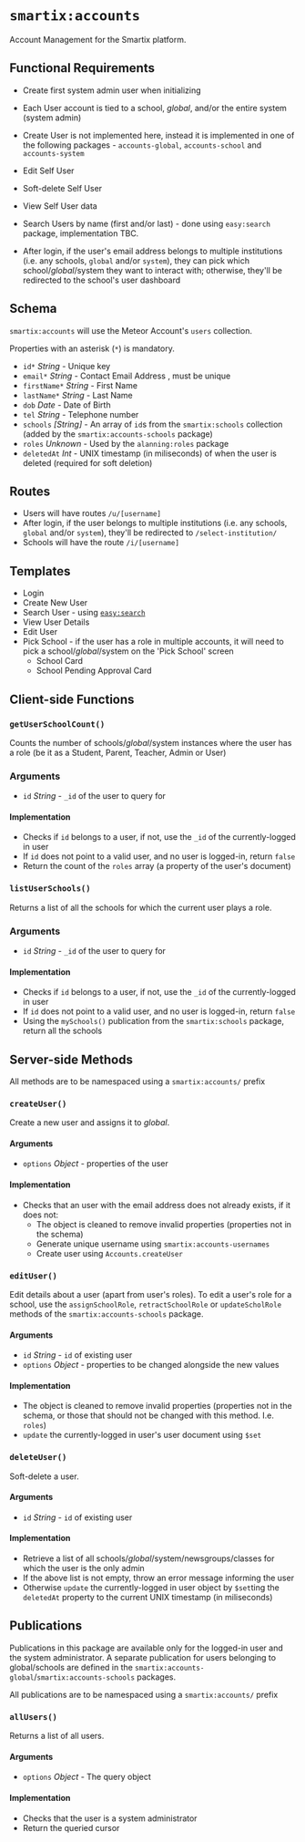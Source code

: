 # `smartix:accounts`

Account Management for the Smartix platform.

## Functional Requirements

* Create first system admin user when initializing
* Each User account is tied to a school, *global*, and/or the entire system (system admin)
* Create User is not implemented here, instead it is implemented in one of the following packages - `accounts-global`, `accounts-school` and `accounts-system`
* Edit Self User
* Soft-delete Self User
* View Self User data
* Search Users by name (first and/or last) - done using `easy:search` package, implementation TBC.

* After login, if the user's email address belongs to multiple institutions (i.e. any schools, `global` and/or `system`), they can pick which school/*global*/system they want to interact with; otherwise, they'll be redirected to the school's user dashboard

## Schema

`smartix:accounts` will use the Meteor Account's `users` collection.

Properties with an asterisk (`*`) is mandatory.

* `id*` *String* - Unique key
* `email*` *String* - Contact Email Address , must be unique
* `firstName*` *String* - First Name
* `lastName*` *String* - Last Name
* `dob` *Date* - Date of Birth
* `tel` *String* - Telephone number
* `schools` *[String]* - An array of `id`s from the `smartix:schools` collection (added by the `smartix:accounts-schools` package)
* `roles` *Unknown* - Used by the `alanning:roles` package
* `deletedAt` *Int* - UNIX timestamp (in miliseconds) of when the user is deleted (required for soft deletion)

## Routes

* Users will have routes `/u/[username]`
* After login, if the user belongs to multiple institutions (i.e. any schools, `global` and/or `system`), they'll be redirected to `/select-institution/`
* Schools will have the route `/i/[username]`

## Templates

* Login
* Create New User
* Search User - using [`easy:search`](https://github.com/matteodem/meteor-easy-search)
* View User Details
* Edit User
* Pick School - if the user has a role in multiple accounts, it will need to pick a school/*global*/system on the 'Pick School' screen
  * School Card
  * School Pending Approval Card

## Client-side Functions

### `getUserSchoolCount()`

Counts the number of schools/*global*/system instances where the user has a role (be it as a Student, Parent, Teacher, Admin or User)

### Arguments

* `id` *String* - `_id` of the user to query for

#### Implementation

* Checks if `id` belongs to a user, if not, use the `_id` of the currently-logged in user
* If `id` does not point to a valid user, and no user is logged-in, return `false`
* Return the count of the `roles` array (a property of the user's document)

### `listUserSchools()`

Returns a list of all the schools for which the current user plays a role.

### Arguments

* `id` *String* - `_id` of the user to query for

#### Implementation

* Checks if `id` belongs to a user, if not, use the `_id` of the currently-logged in user
* If `id` does not point to a valid user, and no user is logged-in, return `false`
* Using the `mySchools()` publication from the `smartix:schools` package, return all the schools

## Server-side Methods

All methods are to be namespaced using a `smartix:accounts/` prefix

### `createUser()`

Create a new user and assigns it to *global*.

#### Arguments

* `options` *Object* - properties of the user

#### Implementation

* Checks that an user with the email address does not already exists, if it does not:
  * The object is cleaned to remove invalid properties (properties not in the schema)
  * Generate unique username using `smartix:accounts-usernames`
  * Create user using `Accounts.createUser`

### `editUser()`

Edit details about a user (apart from user's roles). To edit a user's role for a school, use the `assignSchoolRole`, `retractSchoolRole` or `updateScholRole` methods of the `smartix:accounts-schools` package.

#### Arguments

* `id` *String* - `id` of existing user
* `options` *Object* - properties to be changed alongside the new values

#### Implementation

* The object is cleaned to remove invalid properties (properties not in the schema, or those that should not be changed with this method. I.e. `roles`)
* `update` the currently-logged in user's user document using `$set`

### `deleteUser()`

Soft-delete a user.

#### Arguments

* `id` *String* - `id` of existing user

#### Implementation

* Retrieve a list of all schools/*global*/system/newsgroups/classes for which the user is the only admin
* If the above list is not empty, throw an error message informing the user
* Otherwise `update` the currently-logged in user object by `$set`ting the `deletedAt` property to the current UNIX timestamp (in miliseconds)

## Publications

Publications in this package are available only for the logged-in user and the system administrator. A separate publication for users belonging to global/schools are defined in the `smartix:accounts-global`/`smartix:accounts-schools` packages.

All publications are to be namespaced using a `smartix:accounts/` prefix

### `allUsers()`

Returns a list of all users.

#### Arguments

* `options` *Object* - The query object

#### Implementation

* Checks that the user is a system administrator
* Return the queried cursor